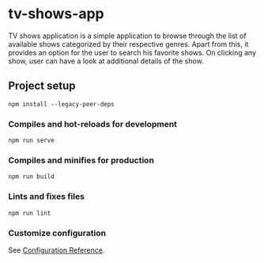 # tv-shows-app
TV shows application is a simple application to browse through the list of available shows categorized by their respective genres. Apart from this, it provides an option for the user to search his favorite shows. On clicking any show, user can have a look at additional details of the show.

## Project setup
```
npm install --legacy-peer-deps
```

### Compiles and hot-reloads for development
```
npm run serve
```

### Compiles and minifies for production
```
npm run build
```

### Lints and fixes files
```
npm run lint
```

### Customize configuration
See [Configuration Reference](https://cli.vuejs.org/config/).


